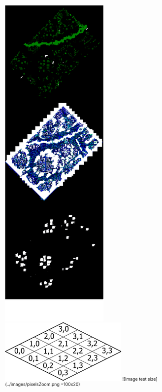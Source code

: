 ![Image test](mapDataLayout.png)
![Image test relative](../images/mapCoords.png)
![Image test size](../images/pixelsZoom.png =100x20)